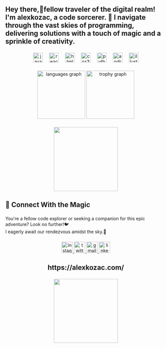 <h2 align="left">Hey there,👋fellow traveler of the digital realm! I'm alexkozac, a code sorcerer. 🎨 I navigate through the vast skies of programming, delivering solutions with a touch of magic and a sprinkle of creativity.</h2>

###

<div align="center">
  <img src="https://cdn.jsdelivr.net/gh/devicons/devicon/icons/javascript/javascript-original.svg" height="30" alt="javascript logo"  />
  <img width="12" />
  <img src="https://cdn.jsdelivr.net/gh/devicons/devicon/icons/react/react-original.svg" height="30" alt="react logo"  />
  <img width="12" />
  <img src="https://cdn.jsdelivr.net/gh/devicons/devicon/icons/html5/html5-original.svg" height="30" alt="html5 logo"  />
  <img width="12" />
  <img src="https://cdn.jsdelivr.net/gh/devicons/devicon/icons/css3/css3-original.svg" height="30" alt="css3 logo"  />
  <img width="12" />
  <img src="https://cdn.jsdelivr.net/gh/devicons/devicon/icons/python/python-original.svg" height="30" alt="python logo"  />
  <img width="12" />
  <img src="https://cdn.jsdelivr.net/gh/devicons/devicon/icons/androidstudio/androidstudio-original.svg" height="30" alt="androidstudio logo"  />
  <img width="12" />
  <img src="https://cdn.jsdelivr.net/gh/devicons/devicon/icons/illustrator/illustrator-plain.svg" height="30" alt="illustrator logo"  />
</div>

###

<div align="center">
  <img src="https://github-readme-stats.vercel.app/api/top-langs?username=alexkozac&locale=en&hide_title=false&layout=compact&card_width=320&langs_count=5&theme=dracula&hide_border=true&custom_title=Level%202%20Developer" height="150" alt="languages graph"  />
  <img src="https://github-profile-trophy.vercel.app?username=alexkozac&column=1&theme=flat&row=3" height="150" alt="trophy graph"  />
</div>

###

<div align="center">
  <img height="200" src="https://gifdb.com/images/high/studio-ghibli-the-wind-rises-9et0noh9x3a3q1qf.gif"  />
</div>

###

<h2 align="left">💌 Connect With the Magic</h2>

###

<p align="left">You're a fellow code explorer or seeking a companion for this epic adventure? Look no further!🐦<br>I eagerly await our rendezvous amidst the sky.🌌</p>

###

<div align="center">
  <a href="https://www.instagram.com/ale__xkozac/" target="_blank">
    <img src="https://img.shields.io/static/v1?message=Instagram&logo=instagram&label=&color=E4405F&logoColor=white&labelColor=&style=for-the-badge" height="35" alt="instagram logo"  />
  </a>
  <a href="https://twitter.com/ale_xkozac" target="_blank">
    <img src="https://img.shields.io/static/v1?message=Twitter&logo=twitter&label=&color=1DA1F2&logoColor=white&labelColor=&style=for-the-badge" height="35" alt="twitter logo"  />
  </a>
  <a href="alessandrokozac@gmail.com" target="_blank">
    <img src="https://img.shields.io/static/v1?message=Gmail&logo=gmail&label=&color=D14836&logoColor=white&labelColor=&style=for-the-badge" height="35" alt="gmail logo"  />
  </a>
  <a href="https://www.linkedin.com/in/alessandro-kozac-810991304/" target="_blank">
    <img src="https://img.shields.io/static/v1?message=LinkedIn&logo=linkedin&label=&color=0077B5&logoColor=white&labelColor=&style=for-the-badge" height="35" alt="linkedin logo"  />
  </a>
</div>

###

<h2 align="center">https://alexkozac.com/</h2>

###

<div align="center">
  <img height="200" src="https://gifdb.com/images/high/studio-ghibli-hayao-miyazaki-reading-a-book-kmht0rt0ab5dolrr.gif"  />
</div>

###

<br clear="both">



###
